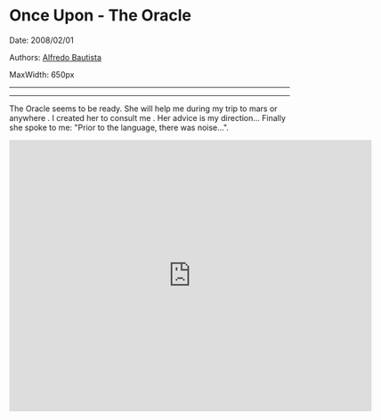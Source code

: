 # Once Upon - The Oracle

Date: 2008/02/01

Authors: [Alfredo Bautista](http://www.bautista-ferreiro.de/)

MaxWidth: 650px

---
---

The Oracle seems to be ready. She will help me during my trip to mars or anywhere . I created her to consult me . Her advice is my direction... Finally she spoke to me: "Prior to the language, there was noise...".

<iframe src="http://player.vimeo.com/video/4612972?title=0&amp;byline=0&amp;portrait=0&amp;color=D9E021" frameborder="0" width="651" height="488"></iframe>
